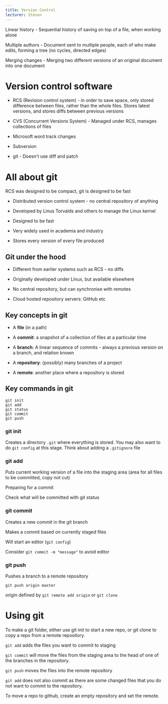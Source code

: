 ```yaml
---
title: Version Control
lecturer: Steven
---
```


Linear history - Sequential history of saving on top of a file, when
working alone

Multiple authors - Document sent to multiple people, each of who make
edits, forming a tree (no cycles, directed edges)

Merging changes - Merging two different versions of an original document
into one document

# Version control software

-   RCS (Revision control system) - in order to save space, only stored
    difference between files, rather than the whole files. Stores latest
    versions, and stores diffs between previous versions

-   CVS (Concurrent Versions System) - Managed under RCS, manages
    collections of files

-   Microsoft word track changes

-   Subversion

-   git - Doesn't use diff and patch

# All about git

RCS was designed to be compact, git is designed to be fast

-   Distributed version control system - no central repository of
    anything

-   Developed by Linus Torvalds and others to manage the Linux kernel

-   Designed to be fast

-   Very widely used in academia and industry

-   Stores every version of every file produced

## Git under the hood

-   Different from earlier systems such as RCS - no diffs

-   Originally developed under Linux, but available elsewhere

-   No central repository, but can synchronise with remotes

-   Cloud hosted repository servers: GitHub etc

## Key concepts in git

-   A **file** (in a path)

-   A **commit**: a snapshot of a collection of files at a particular
    time

-   A **branch**: A linear sequence of commits - always a previous
    version on a branch, and relation known

-   A **repository**: (possibly) many branches of a project

-   A **remote**: another place where a repository is stored

## Key commands in git

```
git init
git add
git status
git commit
git push
```

### git init

Creates a directory `.git` where everything is stored. You may also want
to do `git config` at this stage. Think about adding a `.gitignore` file

### git add

Puts current working version of a file into the staging area (area for
all files to be committed, copy not cut)

Preparing for a commit

Check what will be committed with git status

### git commit

Creates a new commit in the git branch

Makes a commit based on currently staged files

Will start an editor (`git config`)

Consider `git commit -m "message"` to avoid editor

### git push

Pushes a branch to a remote repository

`git push origin master`

origin defined by `git remote add origin` or `git clone`

# Using git

To make a git folder, either use git init to start a new repo, or git
clone to copy a repo from a remote repository.

`git add` adds the files you want to commit to staging

`git commit` will move the files from the staging area to the head of one
of the branches in the repository.

`git push` moves the files into the remote repository

`git add` does not also commit as there are some changed files that you do
not want to commit to the repository.

To move a repo to github, create an empty repository and set the remote.
